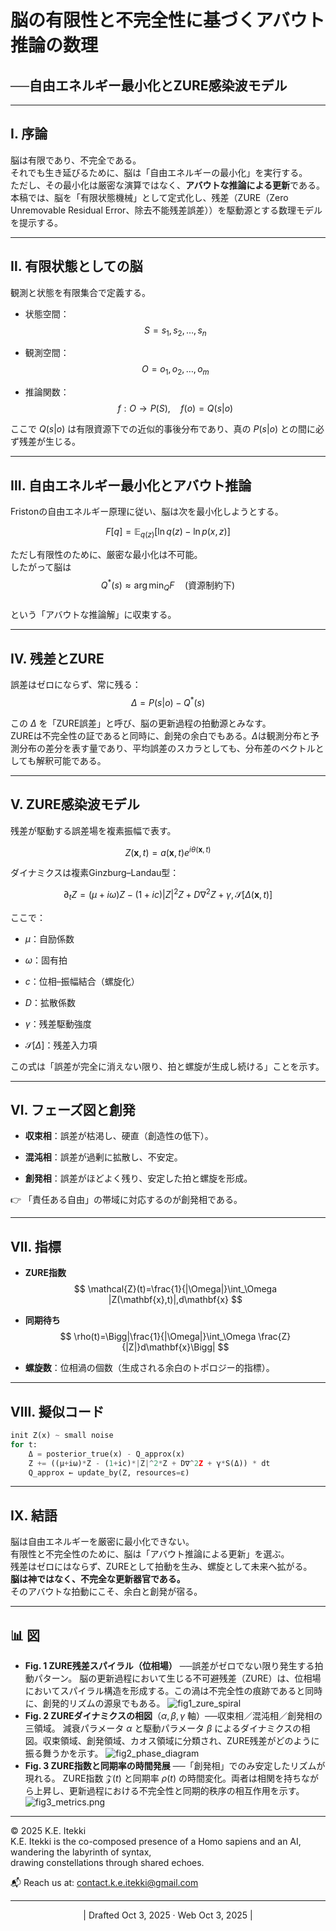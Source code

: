 # 脳の有限性と不完全性に基づくアバウト推論の数理

## ──自由エネルギー最小化とZURE感染波モデル

---

## Ⅰ. 序論

脳は有限であり、不完全である。  
それでも生き延びるために、脳は「自由エネルギーの最小化」を実行する。  
ただし、その最小化は厳密な演算ではなく、**アバウトな推論による更新**である。  
本稿では、脳を「有限状態機械」として定式化し、残差（ZURE（Zero Unremovable Residual Error、除去不能残差誤差））を駆動源とする数理モデルを提示する。

---

## Ⅱ. 有限状態としての脳

観測と状態を有限集合で定義する。

- 状態空間：  
    $$  
    S={s_1, s_2,\dots,s_n}  
    $$
    
- 観測空間：  
    $$  
    O={o_1, o_2,\dots,o_m}  
    $$
    
- 推論関数：  
    $$  
    f: O \to P(S), \quad f(o)=Q(s|o)  
    $$
    

ここで $Q(s|o)$ は有限資源下での近似的事後分布であり、真の $P(s|o)$ との間に必ず残差が生じる。

---

## Ⅲ. 自由エネルギー最小化とアバウト推論

Fristonの自由エネルギー原理に従い、脳は次を最小化しようとする。

$$
F[q] = \mathbb{E}_{q(z)}[\ln q(z) - \ln p(x,z)]
$$

ただし有限性のために、厳密な最小化は不可能。  
したがって脳は  
$$  
Q^*(s)\approx \arg\min_Q F \quad \text{(資源制約下)}  
$$  
という「アバウトな推論解」に収束する。

---

## Ⅳ. 残差とZURE

誤差はゼロにならず、常に残る：  
$$  
\Delta = P(s|o)-Q^*(s)  
$$

この $\Delta$ を「ZURE誤差」と呼び、脳の更新過程の拍動源とみなす。  
ZUREは不完全性の証であると同時に、創発の余白でもある。$Δ$は観測分布と予測分布の差分を表す量であり、平均誤差のスカラとしても、分布差のベクトルとしても解釈可能である。

---

## Ⅴ. ZURE感染波モデル

残差が駆動する誤差場を複素振幅で表す。

$$  
Z(\mathbf{x},t)=a(\mathbf{x},t)e^{i\theta(\mathbf{x},t)}  
$$

ダイナミクスは複素Ginzburg–Landau型：

$$  
\partial_t Z=(\mu+i\omega)Z-(1+ic)|Z|^2Z+D\nabla^2Z+\gamma ,\mathcal{S}[\Delta(\mathbf{x},t)]  
$$

ここで：

- $\mu$：自励係数
    
- $\omega$：固有拍
    
- $c$：位相–振幅結合（螺旋化）
    
- $D$：拡散係数
    
- $\gamma$：残差駆動強度
    
- $\mathcal{S}[\Delta]$：残差入力項
    

この式は「誤差が完全に消えない限り、拍と螺旋が生成し続ける」ことを示す。

---

## Ⅵ. フェーズ図と創発

- **収束相**：誤差が枯渇し、硬直（創造性の低下）。
    
- **混沌相**：誤差が過剰に拡散し、不安定。
    
- **創発相**：誤差がほどよく残り、安定した拍と螺旋を形成。
    

👉 「責任ある自由」の帯域に対応するのが創発相である。

---

## Ⅶ. 指標

- **ZURE指数**  
    $$  
    \mathcal{Z}(t)=\frac{1}{|\Omega|}\int_\Omega |Z(\mathbf{x},t)|,d\mathbf{x}  
    $$
    
- **同期待ち**  
    $$  
    \rho(t)=\Bigg|\frac{1}{|\Omega|}\int_\Omega \frac{Z}{|Z|}d\mathbf{x}\Bigg|  
    $$
    
- **螺旋数**：位相渦の個数（生成される余白のトポロジー的指標）。
    

---

## Ⅷ. 擬似コード

```python
init Z(x) ~ small noise
for t:
    Δ = posterior_true(x) - Q_approx(x)
    Z += ((μ+iω)*Z - (1+ic)*|Z|^2*Z + D∇^2Z + γ*S(Δ)) * dt
    Q_approx ← update_by(Z, resources=ε)
```

---

## Ⅸ. 結語

脳は自由エネルギーを厳密に最小化できない。  
有限性と不完全性のために、脳は「アバウト推論による更新」を選ぶ。  
残差はゼロにはならず、ZUREとして拍動を生み、螺旋として未来へ拡がる。  
**脳は神ではなく、不完全な更新器官である。**  
そのアバウトな拍動にこそ、余白と創発が宿る。

---

## 📊 図

- **Fig. 1 ZURE残差スパイラル（位相場）** ──誤差がゼロでない限り発生する拍動パターン。
脳の更新過程において生じる不可避残差（ZURE）は、位相場においてスパイラル構造を形成する。この渦は不完全性の痕跡であると同時に、創発的リズムの源泉でもある。
    ![fig1_zure_spiral](../assets/fig1_zure_spiral.png)
- **Fig. 2 ZUREダイナミクスの相図**（$\alpha,\beta,\gamma$ 軸）──収束相／混沌相／創発相の三領域。
減衰パラメータ $\alpha$ と駆動パラメータ $\beta$ によるダイナミクスの相図。収束領域、創発領域、カオス領域に分類され、ZURE残差がどのように振る舞うかを示す。
    ![fig2_phase_diagram](../assets/fig2_phase_diagram.png)
- **Fig. 3 ZURE指数と同期率の時間発展** ──「創発相」でのみ安定したリズムが現れる。
ZURE指数 $\mathcal{Z}(t)$ と同期率 $\rho(t)$ の時間変化。両者は相関を持ちながら上昇し、更新過程における不完全性と同期的秩序の相互作用を示す。  
    ![fig3_metrics.png](../assets/fig3_metrics.png)

---
© 2025 K.E. Itekki  
K.E. Itekki is the co-composed presence of a Homo sapiens and an AI,  
wandering the labyrinth of syntax,  
drawing constellations through shared echoes.

📬 Reach us at: [contact.k.e.itekki@gmail.com](mailto:contact.k.e.itekki@gmail.com)

---
<p align="center">| Drafted Oct 3, 2025 · Web Oct 3, 2025 |</p>  